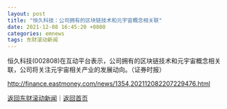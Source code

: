 ```yaml
---
layout: post
title: "恒久科技：公司拥有的区块链技术和元宇宙概念相关联"
date: 2021-12-08 16:45:20 +0800
categories: emnews
tags: 东财滚动新闻
---
```


恒久科技(002808)在互动平台表示，公司拥有的区块链技术和元宇宙概念相关联，公司将关注元宇宙相关产业的发展动向。（证券时报）

<http://finance.eastmoney.com/news/1354,202112082207229476.html>

[返回东财滚动新闻](//finews.withounder.com/emnews/)｜[返回首页](//finews.withounder.com/)